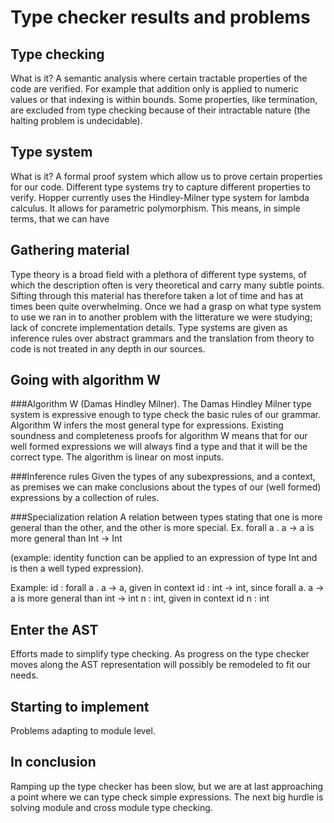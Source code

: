# Type checker results and problems

## Type checking
What is it? A semantic analysis where certain tractable properties of the code are verified. For example that addition only is applied to numeric values or that indexing is within bounds. Some properties, like termination, are excluded from type checking because of their intractable nature (the halting problem is undecidable).

## Type system
What is it? A formal proof system which allow us to prove certain properties for our code. Different type systems try to capture different properties to verify.
Hopper currently uses the Hindley-Milner type system for lambda calculus. It allows for parametric polymorphism. This means, in simple terms, that we can have 

## Gathering material
Type theory is a broad field with a plethora of different type systems, of which the description often is very theoretical and carry many subtle points. Sifting through this material has therefore taken a lot of time and has at times been quite overwhelming.
Once we had a grasp on what type system to use we ran in to another problem with the litterature we were studying; lack of concrete implementation details. Type systems are given as inference rules over abstract grammars and the translation from theory to code is not treated in any depth in our sources.

## Going with algorithm W
###Algorithm W (Damas Hindley Milner).
The Damas Hindley Milner type system is expressive enough to type check the basic rules of our grammar.
Algorithm W infers the most general type for expressions. Existing soundness and completeness proofs for algorithm W means that for our well formed expressions we will always find a type and that it will be the correct type.
The algorithm is linear on most inputs.

###Inference rules
Given the types of any subexpressions, and a context, as premises we can make conclusions about the types of our (well formed) expressions by a collection of rules.

###Specialization relation
A relation between types stating that one is more general than the other, and the other is more special.
Ex. forall a . a -> a is more general than Int -> Int

(example: identity function can be applied to an expression of type Int and is then a well typed expression).

Example:
id : forall a . a -> a, given in context
id : int -> int, since forall a. a -> a is more general than int -> int
n : int, given in context
id n : int


## Enter the AST
Efforts made to simplify type checking.
As progress on the type checker moves along the AST representation will possibly be remodeled to fit our needs.


## Starting to implement
Problems adapting to module level.

## In conclusion
Ramping up the type checker has been slow, but we are at last approaching a point where we can type check simple expressions. The next big hurdle is solving module and cross module type checking.

